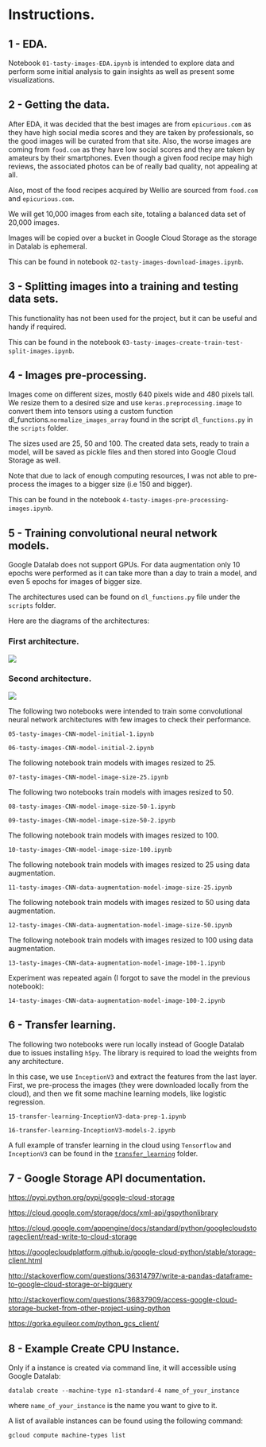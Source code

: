 # Instructions.

## 1 - EDA.
Notebook `01-tasty-images-EDA.ipynb` is intended to explore data and perform some initial analysis to gain insights as well as present some visualizations.

## 2 - Getting the data.
After EDA, it was decided that the best images are from `epicurious.com` as they have high social media scores and they are taken by professionals, so the good images will be curated from that site. Also, the worse images are coming from `food.com` as they have low social scores and they are taken by amateurs by their smartphones. Even though a given food recipe may high reviews, the associated photos can be of really bad quality, not appealing at all.

Also, most of the food recipes acquired by Wellio are sourced from `food.com` and `epicurious.com`.

We will get 10,000 images from each site, totaling a balanced data set of 20,000 images.

Images will be copied over a bucket in Google Cloud Storage as the storage in Datalab is ephemeral.

This can be found in notebook `02-tasty-images-download-images.ipynb`.

## 3 - Splitting images into a training and testing data sets.
This functionality has not been used for the project, but it can be useful and handy if required.

This can be found in the notebook `03-tasty-images-create-train-test-split-images.ipynb`.

## 4 - Images pre-processing.
Images come on different sizes, mostly 640 pixels wide and 480 pixels tall. We resize them to a desired size and use `keras.preprocessing.image` to convert them into tensors using a custom function dl_functions.`normalize_images_array`
found in the script `dl_functions.py` in the `scripts` folder.

The sizes used are 25, 50 and 100. The created data sets, ready to train a model, will be saved as pickle files and then stored into Google Cloud Storage as well.

Note that due to lack of enough computing resources, I was not able to pre-process the images to a bigger size (i.e 150 and bigger).

This can be found in the notebook `4-tasty-images-pre-processing-images.ipynb`.

## 5 - Training convolutional neural network models.

Google Datalab does not support GPUs. For data augmentation only 10 epochs were performed as it can take more than a day to train a model, and even 5 epochs for images of bigger size.

The architectures used can be found on `dl_functions.py` file under the `scripts` folder.

Here are the diagrams of the architectures:

### First architecture.

<img src='diagrams_cnn_architectures/cnn_architecture_1_1.jpg' align='center' />

### Second architecture.

<img src='diagrams_cnn_architectures/cnn_architecture_2_1.jpg'/>

The following two notebooks were intended to train some convolutional neural network architectures with few images to check their performance.

`05-tasty-images-CNN-model-initial-1.ipynb`

`06-tasty-images-CNN-model-initial-2.ipynb`

The following notebook train models with images resized to 25.

`07-tasty-images-CNN-model-image-size-25.ipynb`

The following two notebooks train models with images resized to 50.

`08-tasty-images-CNN-model-image-size-50-1.ipynb`

`09-tasty-images-CNN-model-image-size-50-2.ipynb`

The following notebook train models with images resized to 100.

`10-tasty-images-CNN-model-image-size-100.ipynb`

The following notebook train models with images resized to 25 using data augmentation.

`11-tasty-images-CNN-data-augmentation-model-image-size-25.ipynb`

The following notebook train models with images resized to 50 using data augmentation.

`12-tasty-images-CNN-data-augmentation-model-image-size-50.ipynb`

The following notebook train models with images resized to 100 using data augmentation.

`13-tasty-images-CNN-data-augmentation-model-image-100-1.ipynb`

Experiment was repeated again (I forgot to save the model in the previous notebook):

`14-tasty-images-CNN-data-augmentation-model-image-100-2.ipynb`

## 6 - Transfer learning.

The following two notebooks were run locally instead of Google Datalab due to issues installing `h5py`. The library is required to load the weights from any architecture.

In this case, we use `InceptionV3` and extract the features from the last layer. First, we pre-process the images (they were downloaded locally from the cloud), and then we fit some machine learning models, like logistic regression.

`15-transfer-learning-InceptionV3-data-prep-1.ipynb`

`16-transfer-learning-InceptionV3-models-2.ipynb`

A full example of transfer learning in the cloud using `Tensorflow` and `InceptionV3` can be found in the [`transfer_learning`](transfer_learning) folder.

## 7 - Google Storage API documentation.

https://pypi.python.org/pypi/google-cloud-storage

https://cloud.google.com/storage/docs/xml-api/gspythonlibrary

https://cloud.google.com/appengine/docs/standard/python/googlecloudstorageclient/read-write-to-cloud-storage

https://googlecloudplatform.github.io/google-cloud-python/stable/storage-client.html

http://stackoverflow.com/questions/36314797/write-a-pandas-dataframe-to-google-cloud-storage-or-bigquery

http://stackoverflow.com/questions/36837909/access-google-cloud-storage-bucket-from-other-project-using-python

https://gorka.eguileor.com/python_gcs_client/

## 8 - Example Create CPU Instance.

Only if a instance is created via command line, it will accessible using Google Datalab:

```
datalab create --machine-type n1-standard-4 name_of_your_instance
```

where `name_of_your_instance` is the name you want to give to it.

A list of available instances can be found using the following command:

```
gcloud compute machine-types list
```
